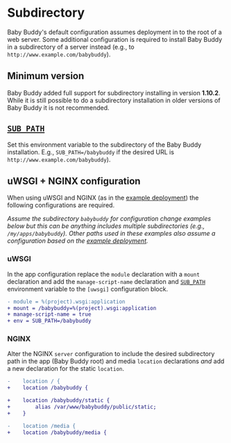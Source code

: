 # Subdirectory

Baby Buddy's default configuration assumes deployment in to the root of a web server.
Some additional configuration is required to install Baby Buddy in a subdirectory of a
server instead (e.g., to `http://www.example.com/babybuddy`).

## Minimum version

Baby Buddy added full support for subdirectory installing in version **1.10.2**. While
it is still possible to do a subdirectory installation in older versions of Baby Buddy
it is not recommended.

## [`SUB_PATH`](../configuration/application.md#sub_path)

Set this environment variable to the subdirectory of the Baby Buddy installation. E.g.,
`SUB_PATH=/babybuddy` if the desired URL is `http://www.example.com/babybuddy`).

## uWSGI + NGINX configuration

When using uWSGI and NGINX (as in the [example deployment](deployment.md#example-deployment))
the following configurations are required.

_Assume the subdirectory `babybuddy` for configuration change examples below but this
can be anything includes multiple subdirectories (e.g., `/my/apps/babybuddy`). Other
paths used in these examples also assume a configuration based on the
[example deployment](deployment.md#example-deployment)._

### uWSGI

In the app configuration replace the `module` declaration with a `mount` declaration and
add the `manage-script-name` declaration and [`SUB_PATH`](../configuration/application.md#sub_path)
environment variable to the `[uwsgi]` configuration block.

```diff
- module = %(project).wsgi:application
+ mount = /babybuddy=%(project).wsgi:application
+ manage-script-name = true
+ env = SUB_PATH=/babybuddy
```

### NGINX

Alter the NGINX `server` configuration to include the desired subdirectory path in the
app (Baby Buddy root) and media `location` declarations _and_ add a new declaration for
the static `location`.

```diff
-    location / {
+    location /babybuddy {
```

```diff
+    location /babybuddy/static {
+        alias /var/www/babybuddy/public/static;
+    }
```

```diff
-    location /media {
+    location /babybuddy/media {
```
